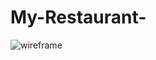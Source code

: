 # My-Restaurant-
![wireframe](https://user-images.githubusercontent.com/61474974/149851772-df3ab457-e3de-4925-aabc-50edb11ffdb8.PNG)
